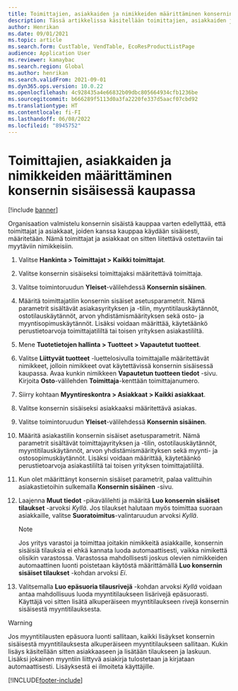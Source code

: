 ```yaml
---
title: Toimittajien, asiakkaiden ja nimikkeiden määrittäminen konsernin sisäisessä kaupassa
description: Tässä artikkelissa käsitellään toimittajien, asiakkaiden ja nimikkeiden määrittämistä konsernin sisäisessä kaupassa
author: Henrikan
ms.date: 09/01/2021
ms.topic: article
ms.search.form: CustTable, VendTable, EcoResProductListPage
audience: Application User
ms.reviewer: kamaybac
ms.search.region: Global
ms.author: henrikan
ms.search.validFrom: 2021-09-01
ms.dyn365.ops.version: 10.0.22
ms.openlocfilehash: 4c928435a4e66832b09dbc805664934cfb1236be
ms.sourcegitcommit: b666289f5113d0a3fa2220fe337d5aacf07cbd92
ms.translationtype: HT
ms.contentlocale: fi-FI
ms.lasthandoff: 06/08/2022
ms.locfileid: "8945752"
---
```

# <a name="set-up-vendors-customers-and-items-for-intercompany-trade"></a>Toimittajien, asiakkaiden ja nimikkeiden määrittäminen konsernin sisäisessä kaupassa

[!include [banner](../../includes/banner.md)]

Organisaation valmistelu konsernin sisäistä kauppaa varten edellyttää, että toimittajat ja asiakkaat, joiden kanssa kauppaa käydään sisäisesti, määritetään. Nämä toimittajat ja asiakkaat on sitten liitettävä ostettaviin tai myytäviin nimikkeisiin.

1. Valitse **Hankinta \> Toimittajat \> Kaikki toimittajat**.
1. Valitse konsernin sisäiseksi toimittajaksi määritettävä toimittaja.
1. Valitse toimintoruudun **Yleiset**-välilehdessä **Konsernin sisäinen**.
1. Määritä toimittajatilin konsernin sisäiset asetusparametrit. Nämä parametrit sisältävät asiakasyrityksen ja -tilin, myyntitilauskäytännöt, ostotilauskäytännöt, arvon yhdistämismäärityksen sekä osto- ja myyntisopimuskäytännöt. Lisäksi voidaan määrittää, käytetäänkö perustietoarvoja toimittajatililtä tai toisen yrityksen asiakastililtä.
1. Mene **Tuotetietojen hallinta \> Tuotteet \> Vapautetut tuotteet**.
1. Valitse **Liittyvät tuotteet** -luettelosivulla toimittajalle määritettävät nimikkeet, jolloin nimikkeet ovat käytettävissä konsernin sisäisessä kaupassa. Avaa kunkin nimikkeen **Vapautetun tuotteen tiedot** -sivu. Kirjoita **Osto**-välilehden **Toimittaja**-kenttään toimittajanumero.
1. Siirry kohtaan **Myyntireskontra \> Asiakkaat \> Kaikki asiakkaat**.
1. Valitse konsernin sisäiseksi asiakkaaksi määritettävä asiakas.
1. Valitse toimintoruudun **Yleiset**-välilehdessä **Konsernin sisäinen**.
1. Määritä asiakastilin konsernin sisäiset asetusparametrit. Nämä parametrit sisältävät toimittajayrityksen ja -tilin, ostotilauskäytännöt, myyntitilauskäytännöt, arvon yhdistämismäärityksen sekä myynti- ja ostosopimuskäytännöt. Lisäksi voidaan määrittää, käytetäänkö perustietoarvoja asiakastililtä tai toisen yrityksen toimittajatililtä.
1. Kun olet määrittänyt konsernin sisäiset parametrit, palaa valittuihin asiakastietoihin sulkemalla **Konsernin sisäinen** -sivu.
1. Laajenna **Muut tiedot** -pikavälilehti ja määritä **Luo konsernin sisäiset tilaukset** -arvoksi *Kyllä*. Jos tilaukset halutaan myös toimittaa suoraan asiakkaille, valitse **Suoratoimitus**-valintaruudun arvoksi *Kyllä*.

    > [!NOTE]
    > Jos yritys varastoi ja toimittaa joitakin nimikkeitä asiakkaille, konsernin sisäisiä tilauksia ei ehkä kannata luoda automaattisesti, vaikka nimikettä olisikin varastossa. Varastossa mahdollisesti joskus olevien nimikkeiden automaattinen luonti poistetaan käytöstä määrittämällä **Luo konsernin sisäiset tilaukset** -kohdan arvoksi *Ei*.

1. Valitsemalla **Luo epäsuoria tilausrivejä** -kohdan arvoksi *Kyllä* voidaan antaa mahdollisuus luoda myyntitilaukseen lisärivejä epäsuorasti. Käyttäjä voi sitten lisätä alkuperäiseen myyntitilaukseen rivejä konsernin sisäisestä myyntitilauksesta.

> [!WARNING]
> Jos myyntitilausten epäsuora luonti sallitaan, kaikki lisäykset konsernin sisäisestä myyntitilauksesta alkuperäiseen myyntitilaukseen sallitaan. Kukin lisäys käsitellään sitten asiakkaaseen ja lisätään tilaukseen ja laskuun. Lisäksi jokainen myyntiin liittyvä asiakirja tulostetaan ja kirjataan automaattisesti. Lisäyksestä ei ilmoiteta käyttäjille.

[!INCLUDE[footer-include](../../includes/footer-banner.md)]
